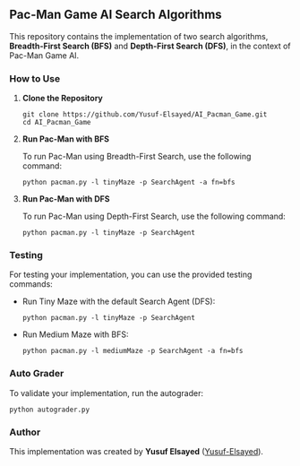 ## Pac-Man Game AI Search Algorithms

This repository contains the implementation of two search algorithms, **Breadth-First Search (BFS)** and **Depth-First Search (DFS)**, in the context of Pac-Man Game AI.

### How to Use

1. **Clone the Repository**

    ```shell
    git clone https://github.com/Yusuf-Elsayed/AI_Pacman_Game.git
    cd AI_Pacman_Game
    ```

2. **Run Pac-Man with BFS**

    To run Pac-Man using Breadth-First Search, use the following command:

    ```shell
    python pacman.py -l tinyMaze -p SearchAgent -a fn=bfs
    ```

3. **Run Pac-Man with DFS**

    To run Pac-Man using Depth-First Search, use the following command:

    ```shell
    python pacman.py -l tinyMaze -p SearchAgent
    ```

### Testing

For testing your implementation, you can use the provided testing commands:

- Run Tiny Maze with the default Search Agent (DFS):

    ```shell
    python pacman.py -l tinyMaze -p SearchAgent
    ```

- Run Medium Maze with BFS:

    ```shell
    python pacman.py -l mediumMaze -p SearchAgent -a fn=bfs
    ```

### Auto Grader

To validate your implementation, run the autograder:

```shell
python autograder.py
```

### Author

This implementation was created by **Yusuf Elsayed** ([Yusuf-Elsayed](https://github.com/Yusuf-Elsayed)).

